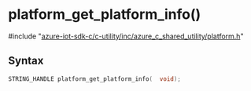 # platform_get_platform_info()

\#include "[azure-iot-sdk-c/c-utility/inc/azure_c_shared_utility/platform.h](../iot-c-ref-platform-h.md)"  

## Syntax

```C
STRING_HANDLE platform_get_platform_info(  void);
```

